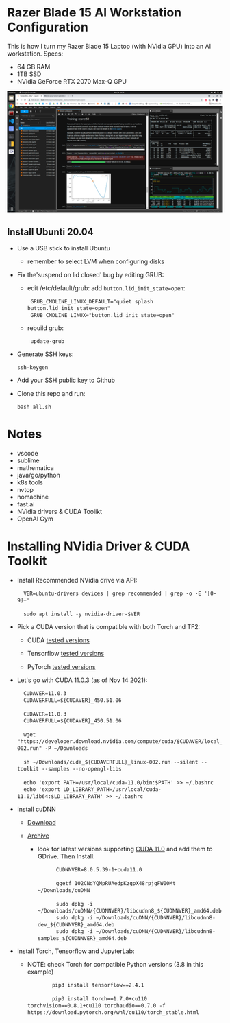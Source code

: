 # Razer Blade 15 AI Workstation Configuration

This is how I turn my Razer Blade 15 Laptop (with NVidia GPU) into an AI workstation. Specs:
   - 64 GB RAM
   - 1TB SSD
   - NVidia GeForce RTX 2070 Max-Q GPU

![AI Workstation](./scrnshot.png)

## Install Ubunti 20.04
 - Use a USB stick to install Ubuntu
   - remember to select LVM when configuring disks
 - Fix the'suspend on lid closed' bug by editing GRUB:
   - edit /etc/default/grub:
          add `button.lid_init_state=open`:

          GRUB_CMDLINE_LINUX_DEFAULT="quiet splash button.lid_init_state=open"
          GRUB_CMDLINE_LINUX="button.lid_init_state=open"
   - rebuild grub:

	      update-grub
  - Generate SSH keys:

        ssh-keygen

  - Add your SSH public key to Github

  - Clone this repo and run:

        bash all.sh
# Notes
  - vscode
  - sublime
  - mathematica
  - java/go/python
  - k8s tools
  - nvtop
  - nomachine
  - fast.ai
  - NVidia drivers & CUDA Toolikt
  - OpenAI Gym

# Installing NVidia Driver & CUDA Toolkit 

- Install Recommended NVidia drive via API:

        VER=ubuntu-drivers devices | grep recommended | grep -o -E '[0-9]+'

        sudo apt install -y nvidia-driver-$VER

- Pick a CUDA version that is compatible with both Torch and TF2:

  - CUDA [tested versions](https://developer.nvidia.com/cuda-toolkit-archive)

  - Tensorflow [tested versions](https://www.tensorflow.org/install/source#gpu)

  - PyTorch [tested versions](https://download.pytorch.org/whl/torch_stable.html)
  
- Let's go with CUDA 11.0.3 (as of Nov 14 2021):
  
        CUDAVER=11.0.3
        CUDAVERFULL=${CUDAVER}_450.51.06

        CUDAVER=11.0.3
        CUDAVERFULL=${CUDAVER}_450.51.06

        wget "https://developer.download.nvidia.com/compute/cuda/$CUDAVER/local_installers/cuda_${CUDAVERFULL}_linux-002.run" -P ~/Downloads

        sh ~/Downloads/cuda_${CUDAVERFULL}_linux-002.run --silent --toolkit --samples --no-opengl-libs 

        echo 'export PATH=/usr/local/cuda-11.0/bin:$PATH' >> ~/.bashrc
        echo 'export LD_LIBRARY_PATH=/usr/local/cuda-11.0/lib64:$LD_LIBRARY_PATH' >> ~/.bashrc

- Install cuDNN

  - [Download](https://developer.nvidia.com/cudnn)

  - [Archive](https://developer.nvidia.com/rdp/cudnn-archive)
    - look for latest versions supporting [CUDA 11.0](https://developer.nvidia.com/rdp/cudnn-archive#a-collapse811-111) and add them to GDrive. Then Install:

                CUDNNVER=8.0.5.39-1+cuda11.0

                ggetf 102CNdYQMpRUAedpKzgpX48rpjgFW00Mt ~/Downloads/cuDNN

                sudo dpkg -i ~/Downloads/cuDNN/{CUDNNVER}/libcudnn8_${CUDNNVER}_amd64.deb
                sudo dpkg -i ~/Downloads/cuDNN/{CUDNNVER}/libcudnn8-dev_${CUDNNVER}_amd64.deb
                sudo dpkg -i ~/Downloads/cuDNN/{CUDNNVER}/libcudnn8-samples_${CUDNNVER}_amd64.deb

- Install Torch, Tensorflow and JupyterLab:

  - NOTE: check Torch for compatible Python versions (3.8 in this example)

                pip3 install tensorflow==2.4.1

                pip3 install torch==1.7.0+cu110 torchvision==0.8.1+cu110 torchaudio==0.7.0 -f https://download.pytorch.org/whl/cu110/torch_stable.html

